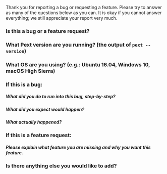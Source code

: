 Thank you for reporting a bug or requesting a feature. Please try to answer as many of the questions below as you can. It is okay if you cannot answer everything; we still appreciate your report very much.

### Is this a bug or a feature request?

### What Pext version are you running? (the output of ``pext --version``)

### What OS are you using? (e.g.: Ubuntu 16.04, Windows 10, macOS High Sierra)

### If this is a bug:
##### What did you do to run into this bug, step-by-step?

##### What did you expect would happen?

##### What actually happened?

### If this is a feature request:
##### Please explain what feature you are missing and why you want this feature.

### Is there anything else you would like to add?
